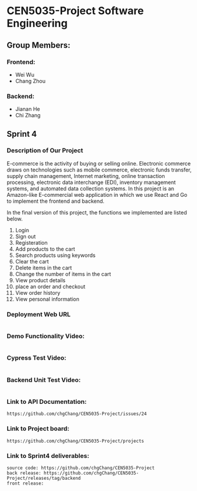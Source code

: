 # CEN5035-Project Software Engineering

## Group Members:
### Frontend:
- Wei Wu
- Chang Zhou
### Backend:
- Jianan He
- Chi Zhang

## Sprint 4 
### Description of Our Project
E-commerce is the activity of buying or selling online. Electronic commerce draws on technologies such as mobile commerce, electronic funds transfer, supply chain management, Internet marketing, online transaction processing, electronic data interchange (EDI), inventory management systems, and automated data collection systems.
In this project is an Amazon-like E-commercial web application in which we use React and Go to implement the frontend and backend. 

In the final version of this project, the functions we implemented are listed below.
1. Login
2. Sign out
3. Registeration
4. Add products to the cart
5. Search products using keywords
6. Clear the cart
7. Delete items in the cart
8. Change the number of items in the cart
9. View product details
10. place an order and checkout
11. View order history
12. View personal information


### Deployment Web URL
```

```


### Demo Functionality Video:
```

```

### Cypress Test Video:
```

```

### Backend Unit Test Video:
```

```


### Link to API Documentation:
```
https://github.com/chgChang/CEN5035-Project/issues/24
```

### Link to Project board:
```
https://github.com/chgChang/CEN5035-Project/projects
```

### Link to Sprint4 deliverables:
```
source code: https://github.com/chgChang/CEN5035-Project
back release: https://github.com/chgChang/CEN5035-Project/releases/tag/backend
front release: 
```

